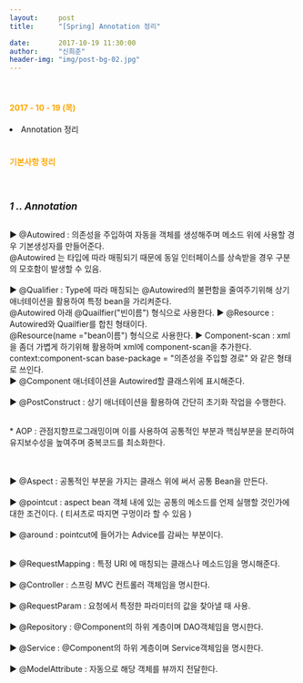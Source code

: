 ```yaml
---
layout:     post
title:      "[Spring] Annotation 정리"

date:       2017-10-19 11:30:00
author:     "신희준"
header-img: "img/post-bg-02.jpg"
---
```

<br>
<H4 style ="font-weight:bold; color : orange">2017 - 10 - 19 (목)</H4>
<li>Annotation 정리</li>

<br>
<H4 style ="font-weight:bold; color:orange;">기본사항 정리</H4>
<br>

<h5 style = "font-size: 17px; font-weight : bold;">1 .. Annotation</h5>


<p style = "font-size:14px;">
▶ @Autowired  : 의존성을 주입하여 자동을 객체를 생성해주며 메소드 위에 사용할 경우 기본생성자를 만들어준다.
<br>
@Autowired 는 타입에 따라 매핑되기 때문에 동일 인터페이스를 상속받을 경우 구분의 모호함이 발생할 수 있음.
<br><br>
▶ @Qualifier :  Type에 따라 매칭되는 @Autowired의 불편함을 줄여주기위해 상기 애너테이션을 활용하여 특정 bean을 가리켜준다. <br>@Autowired 아래 @Quailfier("빈이름") 형식으로 사용한다.
▶ @Resource : Autowired와 Quailfier를 합친 형태이다. <br>
@Resource(name ="bean이름") 형식으로 사용한다.
▶ Component-scan : xml을 좀더 가볍게 하기위해 활용하며 xml에 component-scan을 추가한다. <br>
context:component-scan base-package = "의존성을 주입할 경로" 와 같은 형태로 쓰인다.<br>
▶ @Component 애너테이션을 Autowired할 클래스위에 표시해준다.
<br><br>
▶ @PostConstruct : 상기 애너테이션을 활용하여 간단히 초기화 작업을 수행한다.
<br><br>
</p>

<p style="font-size:14px;">
* AOP : 관점지향프로그래밍이며 이를 사용하여 공통적인 부분과 핵심부분을 분리하여 유지보수성을 높여주며 중복코드를 최소화한다.
<br><br><br>
</p>


<p style="font-size:14px;">
▶ @Aspect : 공통적인 부분을 가지는 클래스 위에 써서 공통 Bean을 만든다.
<br><br>
▶ @pointcut : aspect bean 객체 내에 있는 공통의 메소드를 언제 실행할 것인가에 대한 조건이다. ( 티셔츠로 따지면 구멍이라 할 수 있음 )
<br><br>
▶ @around : pointcut에 들어가는 Advice를 감싸는 부분이다.
<br><br>

</p>


<p style="font-size:14px;">
▶ @RequestMapping : 특정 URI 에 매칭되는 클래스나 메소드임을 명시해준다.
<br>
<br>
▶ @Controller : 스프링 MVC 컨트롤러 객체임을 명시한다.
<br>
<br>
▶ @RequestParam : 요청에서 특정한 파라미터의 값을 찾아낼 때 사용.
<br><br>
▶ @Repository : @Component의 하위 계층이며 DAO객체임을 명시한다.
<br><br>
▶ @Service : @Component의 하위 계층이며 Service객체임을 명시한다.
<br><br>
▶ @ModelAttribute : 자동으로 해당 객체를 뷰까지 전달한다.


</p>

<br><br>
